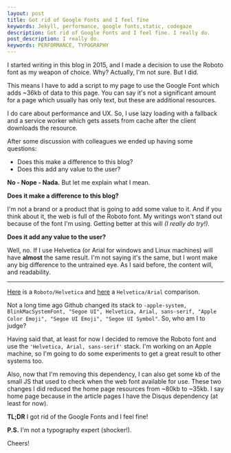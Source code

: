 ```yaml
---
layout: post
title: Got rid of Google Fonts and I feel fine
keywords: Jekyll, performance, google fonts,static, codegaze
description: Got rid of Google Fonts and I feel fine. I really do.
post_description: I really do.
keywords: PERFORMANCE, TYPOGRAPHY
---
```


I started writing in this blog in 2015, and I made a decision to use the Roboto font as my weapon of choice. Why? Actually, I'm not sure. But I did.

This means I have to add a script to my page to use the Google Font which adds ~36kb of data to this page. You can say it's not a significant amount for a page which usually has only text, but these are additional resources.

I do care about performance and UX. So, I use lazy loading with a fallback and a service worker which gets assets from cache after the client downloads the resource.

After some discussion with colleagues we ended up having some questions:

* Does this make a difference to this blog?
* Does this add any value to the user?

**No - Nope - Nada.** But let me explain what I mean.

**Does it make a difference to this blog?**

I'm not a brand or a product that is going to add some value to it.  And if you think about it, the web is full of the Roboto font. My writings won't stand out because of the font I'm using. Getting better at this will *(I really do try!)*.

**Does it add any value to the user?**

Well, no. If I use Helvetica (or Arial for windows and Linux machines) will have **almost** the same result. I'm not saying it's the same, but I wont make any big difference to the untrained eye. As I said before, the content will, and readability.

<hr class="post__separator"/>


[Here](http://theunderstatement.com/post/11645166791/roboto-vs-helvetica) is a `Roboto/Helvetica` and [here](http://www.webdesignerdepot.com/2013/03/arial-vs-helvetica-can-you-spot-the-difference/) a `Helvetica/Arial` comparison.

Not a long time ago Github changed its stack to `-apple-system, BlinkMacSystemFont, "Segoe UI", Helvetica, Arial, sans-serif, "Apple Color Emoji", "Segoe UI Emoji", "Segoe UI Symbol"`. So, who am I to judge?

Having said that, at least for now I decided to remove the Roboto font and use the `'Helvetica, Arial, sans-serif'` stack. I'm working on an Apple machine, so I'm going to do some experiments to get a great result to other systems too.

Also, now that I'm removing this dependency, I can also get some kb of the small JS that used to check when the web font available for use. These two changes I did reduced the home page resources from ~80kb to ~35kb. I say home page because in the article pages I have the Disqus dependency (at least for now).

**TL;DR** I got rid of the Google Fonts and I feel fine!

**P.S.** I'm not a typography expert (shocker!).

Cheers!

<style>
  .post__separator {
    border: 0;
    margin: 0;
    color: #E4E4E4;
  }
  .post__separator:before {
    content: '•••';
    margin: 0 45%;
    font-size: 2em;
  }
  </style>
